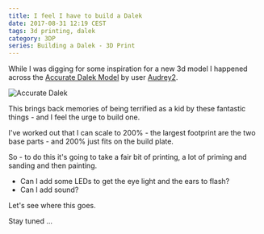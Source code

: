 ```yaml
---
title: I feel I have to build a Dalek
date: 2017-08-31 12:19 CEST
tags: 3d printing, dalek
category: 3DP
series: Building a Dalek - 3D Print
---
```


While I was digging for some inspiration for a new 3d model I happened across the [Accurate Dalek Model](https://www.thingiverse.com/thing:369866) by user [Audrey2](https://www.thingiverse.com/Audrey2/about).

![Accurate Dalek](https://thingiverse-production-new.s3.amazonaws.com/renders/92/a1/4c/19/b5/004_preview_featured.jpg)

This brings back memories of being terrified as a kid by these fantastic things - and I feel the urge to build one.

I've worked out that I can scale to 200% - the largest footprint are the two base parts - and 200% just fits on the build plate.

So - to do this it's going to take a fair bit of printing, a lot of priming and sanding and then painting.

* Can I add some LEDs to get the eye light and the ears to flash?
* Can I add sound?

Let's see where this goes.

Stay tuned ...